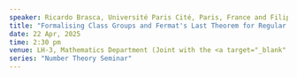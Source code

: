 ```yaml
---
speaker: Ricardo Brasca, Université Paris Cité, Paris, France and Filippo A. E. Nuccio,	Université Jean Monnet, St. Etienne, France
title: "Formalising Class Groups and Fermat's Last Theorem for Regular Primes"
date: 22 Apr, 2025
time: 2:30 pm
venue: LH-3, Mathematics Department (Joint with the <a target="_blank" href="https://math.iisc.ac.in/lean-math-ai-seminar.html" >Lean & Math-AI Seminar</a>)
series: "Number Theory Seminar"
---
```

